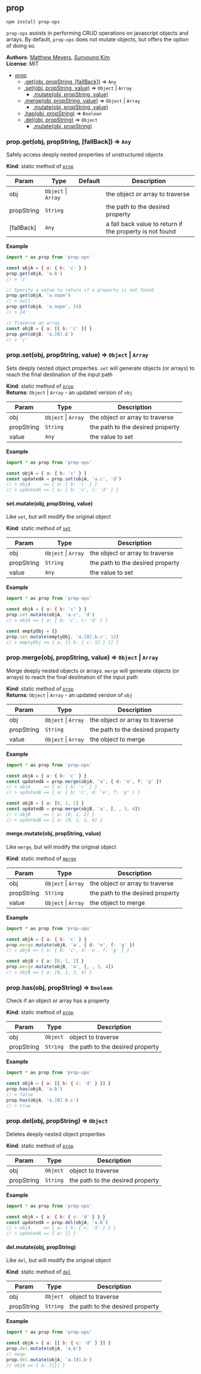<a name="module_prop"></a>

## prop
`npm install prop-ops`

`prop-ops` assists in performing CRUD operations on javascript objects and arrays.
By default, `prop-ops` does not mutate objects, but offers the option of doing so.

**Authors**: [Matthew Meyers](https://github.com/mgmeyers), [Sunyoung Kim](https://github.com/SunyoungKim508)  
**License**: MIT  

* [prop](#module_prop)
    * [.get(obj, propString, [fallBack])](#module_prop.get) ⇒ <code>Any</code>
    * [.set(obj, propString, value)](#module_prop.set) ⇒ <code>Object</code> \| <code>Array</code>
        * [.mutate(obj, propString, value)](#module_prop.set.mutate)
    * [.merge(obj, propString, value)](#module_prop.merge) ⇒ <code>Object</code> \| <code>Array</code>
        * [.mutate(obj, propString, value)](#module_prop.merge.mutate)
    * [.has(obj, propString)](#module_prop.has) ⇒ <code>Boolean</code>
    * [.del(obj, propString)](#module_prop.del) ⇒ <code>Object</code>
        * [.mutate(obj, propString)](#module_prop.del.mutate)

<a name="module_prop.get"></a>

### prop.get(obj, propString, [fallBack]) ⇒ <code>Any</code>
Safely access deeply nested properties of unstructured objects

**Kind**: static method of [<code>prop</code>](#module_prop)  

| Param | Type | Default | Description |
| --- | --- | --- | --- |
| obj | <code>Object</code> \| <code>Array</code> |  | the object or array to traverse |
| propString | <code>String</code> |  | the path to the desired property |
| [fallBack] | <code>Any</code> | <code></code> | a fall back value to return if the property is not found |

**Example**  
```js
import * as prop from 'prop-ops'

const objA = { a: { b: 'c' } }
prop.get(objA, 'a.b')
// > 'c'

// Specify a value to return if a property is not found
prop.get(objA, 'a.nope')
// > null
prop.get(objA, 'a.nope', 24)
// > 24

// Traverse an array
const objB = { a: [{ b: 'c' }] }
prop.get(objB, 'a.[0].b')
// > 'c'
```
<a name="module_prop.set"></a>

### prop.set(obj, propString, value) ⇒ <code>Object</code> \| <code>Array</code>
Sets deeply nested object properties. `set` will generate objects (or arrays)
to reach the final destination of the input path

**Kind**: static method of [<code>prop</code>](#module_prop)  
**Returns**: <code>Object</code> \| <code>Array</code> - an updated version of `obj`  

| Param | Type | Description |
| --- | --- | --- |
| obj | <code>Object</code> \| <code>Array</code> | the object or array to traverse |
| propString | <code>String</code> | the path to the desired property |
| value | <code>Any</code> | the value to set |

**Example**  
```js
import * as prop from 'prop-ops'

const objA = { a: { b: 'c' } }
const updatedA = prop.set(objA, 'a.c', 'd')
// > objA     == { a: { b: 'c' } }
// > updatedA == { a: { b: 'c', c: 'd' } }
```
<a name="module_prop.set.mutate"></a>

#### set.mutate(obj, propString, value)
Like `set`, but will modify the original object

**Kind**: static method of [<code>set</code>](#module_prop.set)  

| Param | Type | Description |
| --- | --- | --- |
| obj | <code>Object</code> \| <code>Array</code> | the object or array to traverse |
| propString | <code>String</code> | the path to the desired property |
| value | <code>Any</code> | the value to set |

**Example**  
```js
import * as prop from 'prop-ops'

const objA = { a: { b: 'c' } }
prop.set.mutate(objA, 'a.c', 'd')
// > objA == { a: { b: 'c', c: 'd' } }

const emptyObj = {}
prop.set.mutate(emptyObj, 'a.[0].b.c', 12)
// > emptyObj == { a: [{ b: { c: 12 } }] }
```
<a name="module_prop.merge"></a>

### prop.merge(obj, propString, value) ⇒ <code>Object</code> \| <code>Array</code>
Merge deeply nested objects or arrays. `merge` will generate objects (or arrays)
to reach the final destination of the input path

**Kind**: static method of [<code>prop</code>](#module_prop)  
**Returns**: <code>Object</code> \| <code>Array</code> - an updated version of `obj`  

| Param | Type | Description |
| --- | --- | --- |
| obj | <code>Object</code> \| <code>Array</code> | the object or array to traverse |
| propString | <code>String</code> | the path to the desired property |
| value | <code>Object</code> \| <code>Array</code> | the object to merge |

**Example**  
```js
import * as prop from 'prop-ops'

const objA = { a: { b: 'c' } }
const updatedA = prop.merge(objA, 'a', { d: 'e', f: 'g' })
// > objA     == { a: { b: 'c' } }
// > updatedA == { a: { b: 'c', d: 'e', f: 'g' } }

const objB = { a: [0, 1, 2] }
const updatedB = prop.merge(objB, 'a', [, , 3, 4])
// > objB     == { a: [0, 1, 2] }
// > updatedB == { a: [0, 1, 3, 4] }
```
<a name="module_prop.merge.mutate"></a>

#### merge.mutate(obj, propString, value)
Like `merge`, but will modify the original object

**Kind**: static method of [<code>merge</code>](#module_prop.merge)  

| Param | Type | Description |
| --- | --- | --- |
| obj | <code>Object</code> \| <code>Array</code> | the object or array to traverse |
| propString | <code>String</code> | the path to the desired property |
| value | <code>Object</code> \| <code>Array</code> | the object to merge |

**Example**  
```js
import * as prop from 'prop-ops'

const objA = { a: { b: 'c' } }
prop.merge.mutate(objA, 'a', { d: 'e', f: 'g' })
// > objA == { a: { b: 'c', d: 'e', f: 'g' } }

const objB = { a: [0, 1, 2] }
prop.merge.mutate(objB, 'a', [, , 3, 4])
// > objB == { a: [0, 1, 3, 4] }
```
<a name="module_prop.has"></a>

### prop.has(obj, propString) ⇒ <code>Boolean</code>
Check if an object or array has a property

**Kind**: static method of [<code>prop</code>](#module_prop)  

| Param | Type | Description |
| --- | --- | --- |
| obj | <code>Object</code> | object to traverse |
| propString | <code>String</code> | the path to the desired property |

**Example**  
```js
import * as prop from 'prop-ops'

const objA = { a: [{ b: { c: 'd' } }] }
prop.has(objA, 'a.b')
// > false
prop.has(objA, 'a.[0].b.c')
// > true
```
<a name="module_prop.del"></a>

### prop.del(obj, propString) ⇒ <code>Object</code>
Deletes deeply nested object properties

**Kind**: static method of [<code>prop</code>](#module_prop)  

| Param | Type | Description |
| --- | --- | --- |
| obj | <code>Object</code> | object to traverse |
| propString | <code>String</code> | the path to the desired property |

**Example**  
```js
import * as prop from 'prop-ops'

const objA = { a: { b: { c: 'd' } } }
const updatedA = prop.del(objA, 'a.b')
// > objA     == { a: { b: { c: 'd' } } }
// > updatedA == { a: {} }
```
<a name="module_prop.del.mutate"></a>

#### del.mutate(obj, propString)
Like `del`, but will modify the original object

**Kind**: static method of [<code>del</code>](#module_prop.del)  

| Param | Type | Description |
| --- | --- | --- |
| obj | <code>Object</code> | object to traverse |
| propString | <code>String</code> | the path to the desired property |

**Example**  
```js
import * as prop from 'prop-ops'

const objA = { a: [{ b: { c: 'd' } }] }
prop.del.mutate(objA, 'a.b')
// noop
prop.del.mutate(objA, 'a.[0].b')
// objA == { a: [{}] }
```
